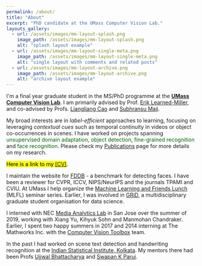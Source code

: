 ```yaml
---
permalink: /about/
title: "About"
excerpt: "PhD candidate at the UMass Computer Vision Lab."
layouts_gallery:
  - url: /assets/images/mm-layout-splash.png
    image_path: /assets/images/mm-layout-splash.png
    alt: "splash layout example"
  - url: /assets/images/mm-layout-single-meta.png
    image_path: /assets/images/mm-layout-single-meta.png
    alt: "single layout with comments and related posts"
  - url: /assets/images/mm-layout-archive.png
    image_path: /assets/images/mm-layout-archive.png
    alt: "archive layout example"
---
```


I'm a final year graduate student in the MS/PhD programme at the [**UMass Computer Vision Lab**](http://vis-www.cs.umass.edu/). I am primarily advised by Prof. [Erik Learned-Miller](http://people.cs.umass.edu/~elm/), and co-advised by Profs. [Liangliang Cao](http://llcao.net/) and [Subhransu Maji](http://people.cs.umass.edu/~smaji/).

My broad interests are in *label-efficient* approaches to learning, focusing on leveraging *contextual cues* such as temporal continuity in videos or object co-occurrences in scenes. I have worked on projects spanning <font color="DarkGreen">unsupervised domain adaptation</font>, <font color="DarkGreen">object detection</font>, <font color="DarkGreen">fine-grained recognition</font> and <font color="DarkGreen">face recognition</font>. Please check my [Publications](https://arunirc.github.io/publications/) page for more details on my research.

<mark>Here is a link to my <a href="https://arunirc.github.io/assets/cv_arunirc_2019.pdf">[CV]</a></mark>.

I maintain the website for [FDDB](http://vis-www.cs.umass.edu/fddb/) - a benchmark for detecting faces. I have been a reviewer for CVPR, ICCV, NIPS/NeurIPS and the journals TPAMI and CVIU. At UMass I help organize the [Machine Learning and Friends Lunch](https://people.cs.umass.edu/~mlfriend/pmwiki/pmwiki.php) (MLFL) seminar series. Earlier, I was involved in [GRiD](http://gridclub.io/), a multidisciplinary graduate student organisation for data science.

I interned with NEC [Media Analytics Lab](http://www.nec-labs.com/research-departments/media-analytics/media-analytics-people) in San Jose over the summer of 2019, working with Xiang Yu, Kihyuk Sohn and Manmohan Chandraker. Earlier, I spent two happy summers in 2017 and 2014 interning at The Mathworks Inc. with the [Computer Vision Toolbox](https://www.mathworks.com/products/computer-vision.html) team.

In the past I had worked on scene text detection and handwriting recognition at the [Indian Statistical Institute, Kolkata](http://www.isical.ac.in/). My mentors there had been Profs [Ujjwal Bhattacharya](http://www.isical.ac.in/~ujjwal/) and [Swapan K Parui](http://www.isical.ac.in/~swapan/). 
